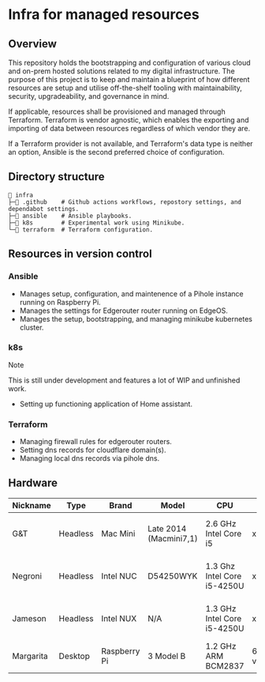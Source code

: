 # Infra for managed resources

## Overview

This repository holds the bootstrapping and configuration of various cloud and on-prem hosted solutions related to my digital infrastructure. The purpose of this project is to keep and maintain a blueprint of how different resources are setup and utilise off-the-shelf tooling with maintainability, security, upgradeability, and governance in mind.

If applicable, resources shall be provisioned and managed through Terraform. Terraform is vendor agnostic, which enables the exporting and importing of data between resources regardless of which vendor they are.

If a Terraform provider is not available, and Terraform's data type is neither an option, Ansible is the second preferred choice of configuration.

## Directory structure

```
📂 infra
├─📁 .github    # Github actions workflows, repostory settings, and dependabot settings.
├─📁 ansible    # Ansible playbooks.
├─📁 k8s        # Experimental work using Minikube.
└─📁 terraform  # Terraform configuration.
```

## Resources in version control

### Ansible

* Manages setup, configuration, and maintenence of a Pihole instance running on Raspberry Pi.
* Manages the settings for Edgerouter router running on EdgeOS.
* Manages the setup, bootstrapping, and managing minikube kubernetes cluster.

### k8s

> [!NOTE]
> This is still under development and features a lot of WIP and unfinished work.

* Setting up functioning application of Home assistant.

### Terraform

* Managing firewall rules for edgerouter routers.
* Setting dns records for cloudflare domain(s).
* Managing local dns records via pihole dns.

## Hardware

| Nickname  | Type      | Brand         | Model                     | CPU                           | Arch      | RAM                   | GPU                   | OS                |
|-----------|-----------|---------------|---------------------------|-------------------------------|-----------|-----------------------|-----------------------|-------------------|
| G&T       | Headless  | Mac Mini      | Late 2014 (Macmini7,1)    | 2.6 GHz Intel Core i5         | x86_64    | 8GB 1600 MHz DDR3     | Intel Iris 1536 MB    | Fedora 39 Server  |
| Negroni   | Headless  | Intel NUC     | D54250WYK                 | 1.3 Ghz Intel Core i5-4250U   | x86_64    | 8GB 1600 MHz DDR3     | Intel HD Graphics     | Fedora 39 Server  |
| Jameson   | Headless  | Intel NUX     | N/A                       | 1.3 GHz Intel Core i5-4250U   | x86_64    | 16GB 1600 Mhz DDR3    | Intel HD Graphics     | Ubuntu 22.04      |
| Margarita | Desktop   | Raspberry Pi  | 3 Model B                 | 1.2 GHz ARM BCM2837           | 64 bit v8 | 1GB                   | N/A                   | Raspbian          |
